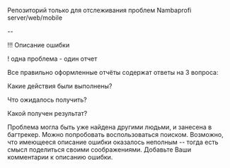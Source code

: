Репозиторий только для отслеживания проблем Nambaprofi server/web/mobile

-- 

!!! Описание ошибки

! одна проблема - один отчет

Все правильно оформленные отчёты содержат 
ответы на 3 вопроса:

Какие действия были выполнены?

Что ожидалось получить?

Какой получен результат?


Проблема могла быть уже найдена другими 
людьми, и занесена в багтрекер. Можно 
попробовать воспользоваться поиском. 
Возможно, что имеющееся описание 
ошибки оказалось неполным -- тогда есть 
смысл поделиться своими 
соображениями. Добавьте Ваши комментарии к 
описанию ошибки.
